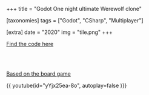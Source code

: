 +++
title = "Godot One night ultimate Werewolf clone"

[taxonomies]
tags = ["Godot", "CSharp", "Multiplayer"]

[extra]
date = "2020"
img = "tile.png"
+++

[Find the code here](https://github.com/BrackenLo/werewolf)

<br><br>

[Based on the board game](https://one-night.fandom.com/wiki/One_Night_Ultimate_Werewolf)

{{ youtube(id="yYjx25ea-8o", autoplay=false )}}



